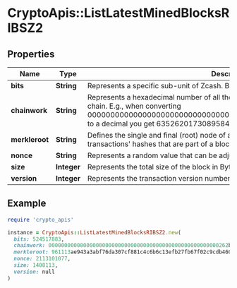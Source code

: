 # CryptoApis::ListLatestMinedBlocksRIBSZ2

## Properties

| Name | Type | Description | Notes |
| ---- | ---- | ----------- | ----- |
| **bits** | **String** | Represents a specific sub-unit of Zcash. Bits have two-decimal precision |  |
| **chainwork** | **String** | Represents a hexadecimal number of all the hashes necessary to produce the current chain. E.g., when converting 0000000000000000000000000000000000000000000086859f7a841475b236fd to a decimal you get 635262017308958427068157 hashes, or 635262 exahashes. |  |
| **merkleroot** | **String** | Defines the single and final (root) node of a Merkle tree. It is the combined hash of all transactions&#39; hashes that are part of a blockchain block. |  |
| **nonce** | **String** | Represents a random value that can be adjusted to satisfy the proof of work |  |
| **size** | **Integer** | Represents the total size of the block in Bytes. |  |
| **version** | **Integer** | Represents the transaction version number. |  |

## Example

```ruby
require 'crypto_apis'

instance = CryptoApis::ListLatestMinedBlocksRIBSZ2.new(
  bits: 524517883,
  chainwork: 000000000000000000000000000000000000000000000000000000262b072797,
  merkleroot: 961113ae943a3abf76da307cf881c4c6b6c13efb27fb67f02c9cdb46029848e8,
  nonce: 2113101077,
  size: 1408113,
  version: null
)
```

